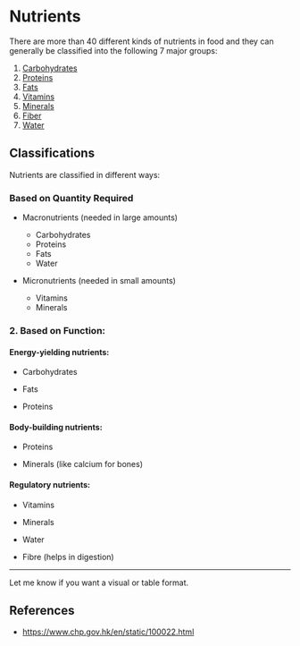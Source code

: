 # Nutrients

There are more than 40 different kinds of nutrients in food and they can generally be classified into the following 7 major groups:

1. [Carbohydrates](nutrition/carbohydrates)
2. [Proteins](nutrition/protiens)
3. [Fats](nutrition/fats)
4. [Vitamins](nutrition/vitamins)
5. [Minerals](nutrition/minerals)
6. [Fiber](nutrition/fiber)
7. [Water](nutrition/water)

## Classifications

Nutrients are classified in different ways:

### Based on Quantity Required

- Macronutrients (needed in large amounts)
	- Carbohydrates
	- Proteins
	- Fats
	- Water

- Micronutrients (needed in small amounts)
	- Vitamins
	- Minerals

### **2. Based on Function:**

#### **Energy-yielding nutrients:**

- Carbohydrates
    
- Fats
    
- Proteins
    

#### **Body-building nutrients:**

- Proteins
    
- Minerals (like calcium for bones)
    

#### **Regulatory nutrients:**

- Vitamins
    
- Minerals
    
- Water
    
- Fibre (helps in digestion)
    

---

Let me know if you want a visual or table format.
## References

- https://www.chp.gov.hk/en/static/100022.html
